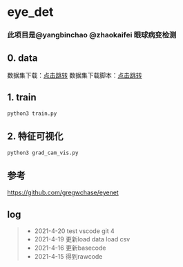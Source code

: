 # eye_det

### 此项目是@yangbinchao @zhaokaifei 眼球病变检测

## 0. data
数据集下载：[点击跳转](https://www.kaggle.com/c/diabetic-retinopathy-detection/data)
数据集下载脚本：[点击跳转](https://github.com/gregwchase/eyenet/blob/master/src/download_data.sh)

## 1. train
`python3 train.py`
    

## 2. 特征可视化
`python3 grad_cam_vis.py`


## 参考
https://github.com/gregwchase/eyenet


## log
> * 2021-4-20 test vscode git 4
> * 2021-4-19 更新load data load csv
> * 2021-4-16 更新basecode
> * 2021-4-15 得到rawcode



